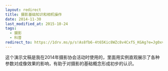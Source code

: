```yaml
---
layout: redirect
title: 摄影基础知识和相机操作
date: 2014-11-30
last_modified_at: 2015-10-24
tags:
  - 摄影
  - 科普
redirect_to: https://1drv.ms/p/s!As8fb6-4t65Kic8WZc8v4CxfS_KGAg?e=Jg0xvP
---
```

这个演示文稿是我在2014年摄影协会活动时使用的，里面用实例直观展示了各种参数对成像效果的影响，有助于对摄影的基础概念形成初步的认识。